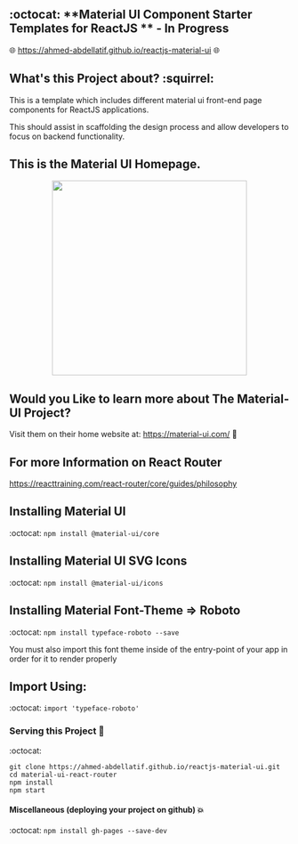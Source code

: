 ## :octocat: **Material UI Component Starter Templates for ReactJS ** - In Progress

:globe_with_meridians: https://ahmed-abdellatif.github.io/reactjs-material-ui :globe_with_meridians:


## What's this Project about? :squirrel:
This is a template which includes different material ui front-end page components for ReactJS applications.

This should assist in scaffolding the design process and allow developers to focus on backend functionality.

## This is the Material UI Homepage.
<p align="center">
  <img height="350" src="https://github.com/ahmed-abdellatif/material-ui-template-react-starter/blob/master/material-ui-template-home.png" /></p>

## Would you Like to learn more about The Material-UI Project?
Visit them on their home website at: https://material-ui.com/ :bookmark:


## For more Information on React Router
https://reacttraining.com/react-router/core/guides/philosophy


## Installing Material UI

:octocat:
``` npm install @material-ui/core  ```

## Installing Material UI SVG Icons

:octocat: ```npm install @material-ui/icons```

## Installing Material Font-Theme => Roboto

:octocat: ```npm install typeface-roboto --save```

You must also import this font theme inside of the
entry-point of your app in order for it to render properly

## Import Using:

:octocat: ```import 'typeface-roboto'```


### Serving this Project :book:

:octocat:

```
git clone https://ahmed-abdellatif.github.io/reactjs-material-ui.git
cd material-ui-react-router
npm install
npm start
```

#### Miscellaneous (deploying your project on github) :boom:
:octocat: ```npm install gh-pages --save-dev```
